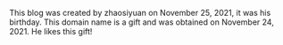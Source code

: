 This blog was created by zhaosiyuan on November 25, 2021, it was his birthday.
This domain name is a gift and was obtained on November 24, 2021.
He likes this gift!